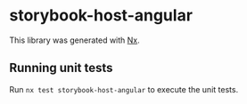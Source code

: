 # storybook-host-angular

This library was generated with [Nx](https://nx.dev).

## Running unit tests

Run `nx test storybook-host-angular` to execute the unit tests.
